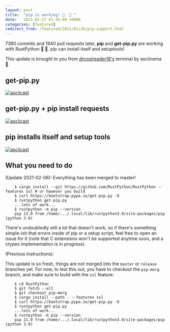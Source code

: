 ```yaml
---
layout: post
title:  "pip is working! 🎉  🎉 "
date:   2021-01-27 01:45:00 +0900
categories: [featured]
redirect_from: /featured/2021/01/26/pip-support.html
---
```


7380 commits and 1940 pull requests later, **pip** and **get-pip.py** are working with RustPython 🎉  🎉. pip can install itself and setuptools!

This update is brought to you from [@coolreader18's](https://github.com/coolreader18) terminal by asciinema 🍿.

## get-pip.py
[![asciicast](https://asciinema.org/a/3pAZSfrFeIbEUzpPyXtvYZCeN.svg)](https://asciinema.org/a/3pAZSfrFeIbEUzpPyXtvYZCeN)


## get-pip.py + pip install requests
[![asciicast](https://asciinema.org/a/fuTmP0wMD8HnvwsOkPRPuVHoa.svg)](https://asciinema.org/a/fuTmP0wMD8HnvwsOkPRPuVHoa)


## pip installs itself and setup tools
[![asciicast](https://asciinema.org/a/y2rIeqELmzn5LCaWI6MLMvujz.svg)](https://asciinema.org/a/y2rIeqELmzn5LCaWI6MLMvujz)


## What you need to do

(Update 2021-02-08): Everything has been merged to master!

```shell
    $ cargo install --git https://github.com/RustPython/RustPython --features ssl # or however you build
    $ curl https://bootstrap.pypa.io/get-pip.py -O
    $ rustpython get-pip.py
    ...lots of work...
    $ rustpython -m pip --version
    pip 21.0 from /home/.../.local/lib/rustpython3.9/site-packages/pip (python 3.9)
```

There's undoubtedly still a lot that doesn't work, so if there's something simple-ish that errors inside of pip or a setup script, feel free to open an issue for it (note that C extensions won't be supported anytime soon, and a ctypes implementation is in progress).

(Previous instructions):

This update is so fresh, things are not merged into the `master` or `release` branches yet. For now, to test this out, you have to checkout the `pip-merg` branch, and make sure to build with the `ssl` feature:  

```shell  
    $ cd RustPython
    $ git fetch --all
    $ git checkout pip-merg
    $ cargo install --path . --features ssl
    $ curl https://bootstrap.pypa.io/get-pip.py -O
    $ rustpython get-pip.py
    ...lots of work...
    $ rustpython -m pip --version
    pip 21.0 from /home/.../.local/lib/rustpython3.9/site-packages/pip (python 3.9)
```
